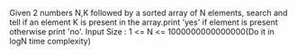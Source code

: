Given 2 numbers N,K followed by a sorted array of N elements, search and tell if an element K is present in the array.print 'yes' if element is present otherwise print 'no'.
Input Size : 1 <= N <= 1000000000000000(Do it in logN time complexity)

